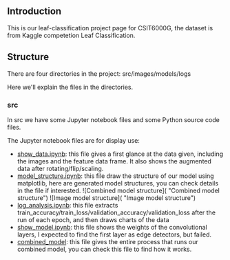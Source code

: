 ## Introduction

This is our leaf-classification project page for CSIT6000G, the dataset is from Kaggle competetion Leaf Classification.


## Structure

There are four directories in the project: src/images/models/logs

Here we'll explain the files in the directories.

### src

In src we have some Jupyter notebook files and some Python source code files. 

The Jupyter notebook files are for display use:

* [show_data.ipynb](https://github.com/gycggd/leaf-classification/blob/master/src/show_data.ipynb): this file gives a first glance at the data given, including the images and the feature data frame. It also shows the augmented data after rotating/flip/scaling.
* [model_structure.ipynb](https://github.com/gycggd/leaf-classification/blob/master/src/model_structure.ipynb): this file draw the structure of our model using matplotlib, here are generated model structures, you can check details in the file if interested.
![Combined model structure]( "Combined model structure")
![Image model structure]( "Image model structure")
* [log_analysis.ipynb](https://github.com/gycggd/leaf-classification/blob/master/src/log_analysis.ipynb): this file extracts train_accuracy/train_loss/validation_accuracy/validation_loss after the run of each epoch, and then draws charts of the data
* [show_model.ipynb](https://github.com/gycggd/leaf-classification/blob/master/src/show_model.ipynb): this file shows the weights of the convolutional layers, I expected to find the first layer as edge detectors, but failed.
* [combined_model](https://github.com/gycggd/leaf-classification/blob/master/src/combined_model.ipynb): this file gives the entire process that runs our combined model, you can check this file to find how it works.